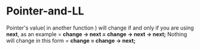 # Pointer-and-LL

Pointer's value( in another function ) will change if and only if you are using **next**, as an example = **change -> next = change -> next -> next;** Nothing will change in this form = **change = change -> next;**
